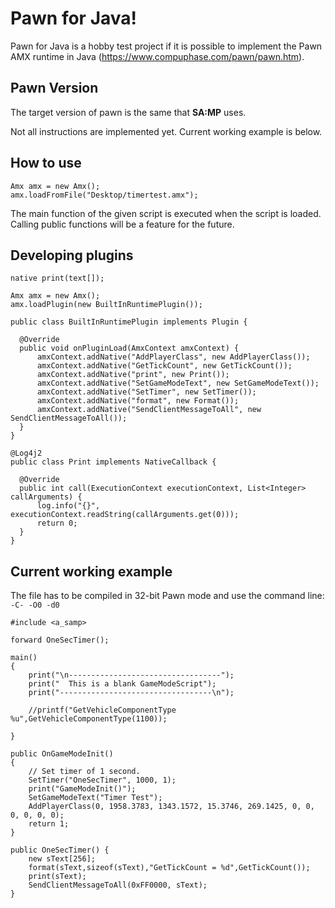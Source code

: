 # Pawn for Java!

Pawn for Java is a hobby test project if it is possible to implement the Pawn AMX runtime in Java (https://www.compuphase.com/pawn/pawn.htm).

## Pawn Version

The target version of pawn is the same that **SA:MP** uses.

Not all instructions are implemented yet.
Current working example is below.

## How to use

```
Amx amx = new Amx();  
amx.loadFromFile("Desktop/timertest.amx");
```

The main function of the given script is executed when the script is loaded.
Calling public functions will be a feature for the future.
## Developing plugins
`native print(text[]);`
```
Amx amx = new Amx();
amx.loadPlugin(new BuiltInRuntimePlugin());
```
```
public class BuiltInRuntimePlugin implements Plugin {  
  
  @Override  
  public void onPluginLoad(AmxContext amxContext) {  
	  amxContext.addNative("AddPlayerClass", new AddPlayerClass());  
	  amxContext.addNative("GetTickCount", new GetTickCount());  
	  amxContext.addNative("print", new Print());
	  amxContext.addNative("SetGameModeText", new SetGameModeText());
	  amxContext.addNative("SetTimer", new SetTimer());
	  amxContext.addNative("format", new Format());
	  amxContext.addNative("SendClientMessageToAll", new SendClientMessageToAll());  
  }  
}
```
```
@Log4j2  
public class Print implements NativeCallback {  
  
  @Override  
  public int call(ExecutionContext executionContext, List<Integer> callArguments) {  
	  log.info("{}", executionContext.readString(callArguments.get(0)));  
	  return 0;  
  }  
}
```

## Current working example
The file has to be compiled in 32-bit Pawn mode and use the command line:
`-C- -O0 -d0`

```
#include <a_samp>

forward OneSecTimer();

main()
{
	print("\n----------------------------------");
	print("  This is a blank GameModeScript");
	print("----------------------------------\n");
	
	//printf("GetVehicleComponentType %u",GetVehicleComponentType(1100));
	
}

public OnGameModeInit()
{
	// Set timer of 1 second.
	SetTimer("OneSecTimer", 1000, 1);
	print("GameModeInit()");
	SetGameModeText("Timer Test");
	AddPlayerClass(0, 1958.3783, 1343.1572, 15.3746, 269.1425, 0, 0, 0, 0, 0, 0);
	return 1;
}

public OneSecTimer() {
	new sText[256];
	format(sText,sizeof(sText),"GetTickCount = %d",GetTickCount());
	print(sText);
	SendClientMessageToAll(0xFF0000, sText);
}
```
